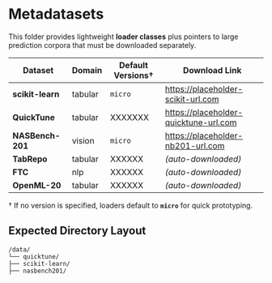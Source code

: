 # Metadatasets

This folder provides lightweight **loader classes** plus pointers to large prediction corpora that must be downloaded separately.

| Dataset | Domain | Default Versions† | Download Link |
|---------|--------|------------------|---------------|
| **scikit-learn** | tabular | `micro` | <https://placeholder-scikit-url.com> |
| **QuickTune** | tabular | XXXXXXX | <https://placeholder-quicktune-url.com> |
| **NASBench-201** | vision | `micro` | <https://placeholder-nb201-url.com> |
| **TabRepo** | tabular | XXXXXX | *(auto-downloaded)*  |
| **FTC** | nlp | XXXXXX | *(auto-downloaded)* |
| **OpenML-20** | tabular | XXXXXX | *(auto-downloaded)* |

† If no version is specified, loaders default to **`micro`** for quick prototyping.


## Expected Directory Layout
```text
/data/
└── quicktune/
├── scikit-learn/
├── nasbench201/
```
